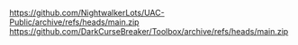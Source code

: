 https://github.com/NightwalkerLots/UAC-Public/archive/refs/heads/main.zip
https://github.com/DarkCurseBreaker/Toolbox/archive/refs/heads/main.zip
